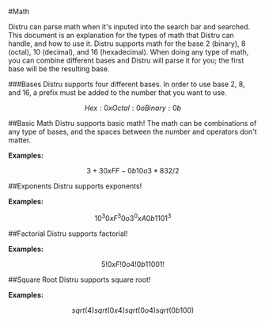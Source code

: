 #Math

Distru can parse math when it's inputed into the search bar and searched. This document is an explanation for the types of math that Distru can handle, and how to use it. Distru supports math for the base 2 (binary), 8 (octal), 10 (decimal), and 16 (hexadecimal). When doing any type of math, you can combine different bases and Distru will parse it for you; the first base will be the resulting base.

###Bases
Distru supports four different bases. In order to use base 2, 8, and 16, a prefix must be added to the number that you want to use.

```math
Hex: 0x
Octal: 0o
Binary: 0b
```

##Basic Math
Distru supports basic math! The math can be combinations of any type of bases, and the spaces between the number and operators don't matter. 

**Examples:**
```math
3 + 3
0xFF - 0b1
0o3 * 8
32 / 2
```

##Exponents
Distru supports exponents!

**Examples:**
```math
10^3
0xF^3
0o3^0xA
0b1101^3
```

##Factorial
Distru supports factorial!

**Examples:**
```math
5!
0xF!
0o4!
0b11001!
```

##Square Root
Distru supports square root!

**Examples:**
```math
sqrt(4)
sqrt(0x4)
sqrt(0o4)
sqrt(0b100)
```